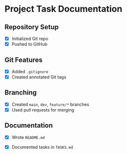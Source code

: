 # Project Task Documentation

## Repository Setup
- [x] Initialized Git repo
- [x] Pushed to GitHub

## Git Features
- [x] Added `.gitignore`
- [x] Created annotated Git tags

## Branching
- [x] Created `main`, `dev`, `feature/*` branches
- [x] Used pull requests for merging

## Documentation
- [x] Wrote `README.md`
- [x] Documented tasks in `TASKS.md`


